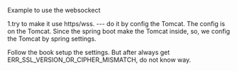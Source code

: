 Example to use the websockect

1.try to make it use https/wss. --- do it by config the Tomcat.
The config is on the Tomcat. Since the spring boot make the Tomcat inside, so, we config the Tomcat by spring settings.

Follow the book setup the settings.
But after always get ERR_SSL_VERSION_OR_CIPHER_MISMATCH, do not know way.
